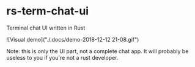 # rs-term-chat-ui
Terminal chat UI written in Rust

![Visual demo]("./.docs/demo-2018-12-12 21-08.gif")

Note: this is only the UI part, not a complete chat app. It will probably be useless to you if you're not a rust developer.
